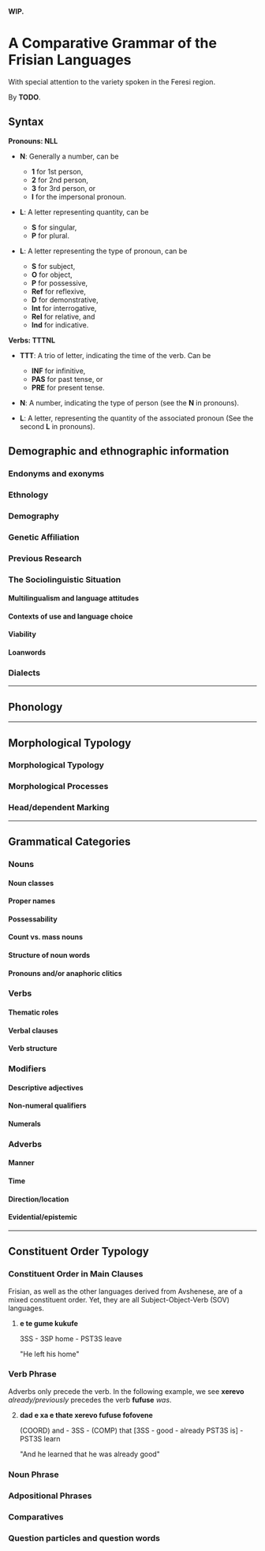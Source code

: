 **WIP.**

# A Comparative Grammar of the Frisian Languages
With special attention to the variety spoken in the Feresi region.

By **TODO**.


## Syntax
**Pronouns: NLL**

* **N**: Generally a number, can be

    * **1** for 1st person,
    * **2** for 2nd person,
    * **3** for 3rd person, or
    * **I** for the impersonal pronoun.

* **L**: A letter representing quantity, can be

    * **S** for singular,
    * **P** for plural.

* **L**: A letter representing the type of pronoun, can be

    * **S** for subject,
    * **O** for object,
    * **P** for possessive,
    * **Ref** for reflexive,
    * **D** for demonstrative,
    * **Int** for interrogative,
    * **Rel** for relative, and
    * **Ind** for indicative.

**Verbs: TTTNL**

* **TTT**: A trio of letter, indicating the time of the verb.
Can be

    * **INF** for infinitive,
    * **PAS** for past tense, or
    * **PRE** for present tense.

* **N**: A number, indicating the type of person (see the **N** in pronouns).
* **L**: A letter, representing the quantity of the associated pronoun (See the second **L** in pronouns).

## Demographic and ethnographic information
### Endonyms and exonyms

### Ethnology

### Demography

### Genetic Affiliation

### Previous Research

### The Sociolinguistic Situation
#### Multilingualism and language attitudes
#### Contexts of use and language choice
#### Viability
#### Loanwords

### Dialects

---
## Phonology

---
## Morphological Typology
### Morphological Typology
### Morphological Processes
### Head/dependent Marking

---
## Grammatical Categories
### Nouns
#### Noun classes
#### Proper names
#### Possessability
#### Count vs. mass nouns
#### Structure of noun words
#### Pronouns and/or anaphoric clitics

### Verbs
#### Thematic roles
#### Verbal clauses
#### Verb structure

### Modifiers
#### Descriptive adjectives
#### Non-numeral qualifiers
#### Numerals

### Adverbs
#### Manner
#### Time
#### Direction/location
#### Evidential/epistemic

---
## Constituent Order Typology
### Constituent Order in Main Clauses
Frisian, as well as the other languages derived from Avshenese, are of a mixed constituent order.
Yet, they are all Subject-Object-Verb (SOV) languages.

1. **e te gume kukufe**

    3SS - 3SP home - PST3S leave

    "He left his home"

### Verb Phrase
Adverbs only precede the verb.
In the following example, we see **xerevo** *already/previously* precedes the verb **fufuse** *was*.

2. **dad e xa e thate xerevo fufuse fofovene**

    (COORD) and - 3SS - (COMP) that [3SS - good - already PST3S is] - PST3S learn

    "And he learned that he was already good"

### Noun Phrase
### Adpositional Phrases
### Comparatives
### Question particles and question words
